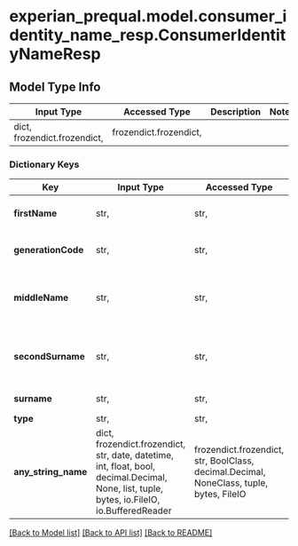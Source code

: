 # experian_prequal.model.consumer_identity_name_resp.ConsumerIdentityNameResp

## Model Type Info
Input Type | Accessed Type | Description | Notes
------------ | ------------- | ------------- | -------------
dict, frozendict.frozendict,  | frozendict.frozendict,  |  | 

### Dictionary Keys
Key | Input Type | Accessed Type | Description | Notes
------------ | ------------- | ------------- | ------------- | -------------
**firstName** | str,  | str,  | Consumer&#x27;s Full First Name. | [optional] 
**generationCode** | str,  | str,  | Generation Code if applicable. | [optional] 
**middleName** | str,  | str,  | Consumer&#x27;s Full Middle Name or Middle Initial | [optional] 
**secondSurname** | str,  | str,  | Second half of the surname for dual surnames. | [optional] 
**surname** | str,  | str,  | Consumer&#x27;s last name.  | [optional] 
**type** | str,  | str,  | Name Type | [optional] 
**any_string_name** | dict, frozendict.frozendict, str, date, datetime, int, float, bool, decimal.Decimal, None, list, tuple, bytes, io.FileIO, io.BufferedReader | frozendict.frozendict, str, BoolClass, decimal.Decimal, NoneClass, tuple, bytes, FileIO | any string name can be used but the value must be the correct type | [optional]

[[Back to Model list]](../../README.md#documentation-for-models) [[Back to API list]](../../README.md#documentation-for-api-endpoints) [[Back to README]](../../README.md)

